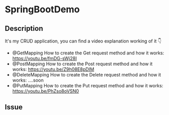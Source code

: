 # SpringBootDemo
## Description
It's my CRUD application, you can find a video explanation working of it 👇 

- @GetMapping
How to create the Get request method and how it works: https://youtu.be/fmDG-sWj28I
- @PostMapping
How to create the Post request method and how it works: https://youtu.be/Z9h08E8pDIM
- @DeleteMapping
How to create the Delete request method and how it works: ....soon
- @PutMapping
How to create the Put request method and how it works: https://youtu.be/PhZso8oVSN0


## Issue
